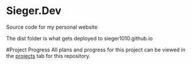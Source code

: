 # Sieger.Dev
Source code for my personal website

The dist folder is what gets deployed to sieger1010.github.io

#Project Progress
All plans and progress for this project can be viewed in the [projects](https://github.com/sieger1010/Sieger.Dev/projects) tab for this repository.
